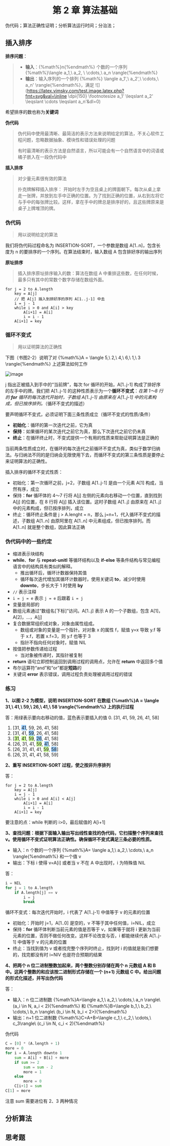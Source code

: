 <h1 align="center">第 2 章 算法基础</h1>

伪代码；算法正确性证明；分析算法运行时间；分治法；

## 插入排序

**排序问题**：

> - **输入**：{%math%}n{%endmath%} 个数的一个序列 {%math%}\langle a_1,\ a_2, \ \cdots,\ a_n \rangle{%endmath%}
> - **输出**：输入序列的一个排列 {%math%} \langle a_1',\ a_2',\ \cdots,\ a_n' \rangle{%endmath%}，满足 ![](https://latex.vimsky.com/test.image.latex.php?fmt=svg&val=\inline \dpi{150} \footnotesize a_1' \leqslant a_2' \leqslant \cdots \leqslant a_n'&dl=0)

希望排序的数也称为**关键词**

**伪代码**

> 伪代码中使用最清晰、最简洁的表示方法来说明给定的算法，不关心软件工程问题，忽略数据抽象、模块性和错误处理的问题
> 
> 有时最清晰的表示方法是自然语言，所以可能会有一个自然语言中的词语或橘子嵌入在一段伪代码中

**插入排序**

> 对少量元素很有效的算法
> 
> 扑克牌解释插入排序：
> 开始时左手为空且桌上的牌面朝下。每次从桌上拿走一张牌，并放到左手中正确的位置。为了找到正确的位置，从右到左将它与手中的每张牌比较。这样，拿在手中的牌总是排序好的，且这些牌原来是桌子上牌堆顶的牌。


### 伪代码

> 用以说明给定的算法

我们将伪代码过程命名为 INSERTION-SORT，一个参数是数组 A[1..n]，包含长度为 n 的要排序的一个序列。在算法结束时，输入数组 A 包含排好序的输出序列

**原址排序**
 
 > 插入排序原址排序输入的数：算法在数组 A 中重排这些数，在任何时候，最多只有其中的常数个数字存储在数组外面。

```py:INSERTION-SORT(A)
for j = 2 to A.length
    key = A[j]
    // 把 A[j] 插入到排好序的序列 A[1..j-1] 中去
    i = j - 1
    while i > 0 and A[i] > key
        A[i+1] = A[i]
        i = i - 1
    A[i+1] = key
```

### 循环不变式

> 用以证明算法的正确性

下图（书图2-2）说明了对 {%math%}A = \langle 5,\ 2,\ 4,\ 6,\ 1,\ 3 \rangle{%endmath%} 上述算法如何工作

![image](https://user-images.githubusercontent.com/37435717/84749746-f6718980-afec-11ea-8556-cff6555d940e.png)

j 指出正被插入到手中的“当前牌”，每次 for 循环的开始，A[1..j-1] 构成了排好序的左手中的牌。我们把 A[1..j-1] 的这种性质表示为一个**循环不变式**：*在第 1～8 行的 **for** 循环的每次迭代开始时，子数组 A[1..j-1] 由原来在 A[1..j-1] 中的元素构成，但已按序排列。*（循环不变式的描述）

要声明循环不变式，必须证明下面三条性质成立（循环不变式的性质/条件）

- **初始化**：循环的第一次迭代之前，它为真
- **保持**：如果循环的某次迭代之前它为真，那么下次迭代之前它仍未真
- **终止**：在循环终止时，不变式提供一个有用的性质来帮助证明算法是正确的

当前两条性质成立时，在循环的每次迭代之前循环不变式为真，类似于数学归纳法。与归纳法不同的是归纳会无限使用下去，而循环不变式的第三条性质是要停止来证明算法的正确性。

插入排序的循环不变式性质：

- 初始化：第一次循环之前，j=2，子数组 A[1..j-1] 是由一个元素 A[1] 构成，当然有序，成立
- 保持：**for** 循环体的 4～7 行将 A[j] 左侧的元素向右移动一个位置，直到找到 A[j] 的位置，在 8 行将 A[j] 插入该位置。这时子数组 A[1..j] 由原来在 A[1..j] 中的元素构成，但已按序排列，成立
- 终止：循环终止条件是 j > A.lenght = n，那么 j=n+1，代入循环不变式的描述，子数组 A[1..n] 由原阿里在 A[1..n] 中元素组成，但已按序排列。而 A[1..n] 就是整个数组，因此算法正确

### 伪代码中的一些约定

- 缩进表示块结构
- **while**、**for** 与 **repeat-unitl** 等循环结构以及 **if-else** 等条件结构与常见编程语言中的结构具有类似的解释。
    - 推出循环后，循环计数器保持其值
    - 循环每次迭代增加其循环计数器时，使用关键词 **to**，减少时使用 **downto**，步长大于 1 时使用 **by**
- `//` 表示注释
- `i = j = e` 表示 `j = e` 后跟着 `i = j`
- 变量是局部的
- 数组元素通过“数组名[下标]”访问。A[1..j] 表示 A 的一个子数组，包含 A[1]，A[2]，…，A[j]
- 复合数据常组织成对象，对象由属性组成。
    - 数组或对象的变量是一个指针。对对象 x 的属性 f，赋值 y=x 导致 y.f 等于 x.f，若置 x.f=3，则 y.f 也等于 3
    - 指针不指向任何对象时，赋值 NIL
- 按值把参数传递给过程
    - 当对象被传递时，其指针被复制
- **return** 语句立即控制返回到调用过程的调用点，允许在 **return** 中返回多个值
- 布尔运算符“and”和“or”都是**短路**的
- 关键词 **error** 表示错误，调用过程负责处理被调用过程的错误

### 练习

**1、以图 2-2 为模型，说明 INSERTION-SORT 在数组 {%math%}A = \langle 31,\ 41,\ 59,\ 26,\ 41,\ 58 \rangle{%endmath%} 上的执行过程**

<style>
#g{background:#CCFF99}
#a{background:#99CCFF}
</style>

答：用绿表示要向右移动的值，蓝色表示要插入的值
0. [31, 41, 59, 26, 41, 58]
1. [31, <span id="a">41</span>, 59, 26, 41, 58]
2. [31, 41, <span id="a">59</span>, 26, 41, 58]
3. [<span id="g">31</span>, <span id="g">41</span>, <span id="g">59</span>, <span id="a">26</span>, 41, 58]
4. [26, 31, 41, <span id="g">59</span>, <span id="a">41</span>, 58]
5. [26, 31, 41, 41, <span id="g">59</span>, <span id="a">58</span>]
6. [26, 31, 41, 41, 58, 59]

**2、重写 INSERTION-SORT 过程，使之按非升序排列**

答：
```py:INSERTION-SORT-DESC(A)
for j = 2 to A.length
    key = A[j]
    i = j - 1
    while i > 0 and A[i] < A[j]
        A[i+1] = A[i]
        i = i - 1
    A[i+1] = key
```

要注意的点：while 判断的 i>0，最后赋值的 A[i+1]

**3、查找问题：根据下面输入输出写出线性查找的伪代码，它扫描整个序列来查找 v。使用循环不变式证明算法正确性。确保循环不变式满足三条必要的性质。**

- 输入：n 个数的一个序列 {%math%}A= \langle a_1,\ a_2,\ \cdots,\ a_n \rangle{%endmath%} 和一个值 v
- 输出：下标 i 使得 v=A[i] 或者当 v 不在 A 中出现时，i 为特殊值 NIL

答：
```py
i = NIL
for j = 1 to A.length
    if A.length[j] == v
        i = j
        break
```

循环不变式：每次迭代开始时，i 代表了 A[1..j-1] 中值等于 v 的元素的位置

- 初始化：开始时 j=1，A[1..0] 是空的，v 不等于其中任何值，i=NIL，成立
- 保持：**for** 循环体判断当前元素的值是否等于 v，如果等于就将 i 更新为当前元素的位置，否则不做任何改变。这样不论改变与否，i 都能继续代表 A[1..j-1] 中值等于 v 的元素的位置
- 终止：当找到值为 v 或者找完整个序列时终止，找到时 i 的值就是我们想要的，找完都没有时 i=NIV 也是符合预期的结果

**4、把两个 n 位二进制整数加起来，两个整数分别存储在两个 n 元数组 A 和 B 中。这两个整数的和应该按二进制形式存储在一个 (n+1) 元数组 C 中。给出问题的形式化描述，并写出伪代码**

答：

- 输入：n 位二进制数 {%math%}A=\langle a_1,\ a_2,\ \cdots,\ a_n \rangle\ (a_i \in N, a_i < 2){%endmath%} 和 {%math%}B=\langle b_1,\ b_2,\ \cdots,\ b_n \rangle\ (b_i \in N, b_i < 2>){%endmath%}
- 输出：n+1 位二进制数 {%math%}C=A+B=\langle c_1,\ c_2,\ \cdots,\ c_3\rangle\ (c_i \in N, c_i < 2){%endmath%}

伪代码
```py
C = [0] * (A.length + 1)
more = 0
for i = A.length downto 1
    sum = A[i] + B[i] + more
    if sum >= 2
        sum = sum - 2
        more = 1
    else
        more = 0
    C[i+1] = sum
C[1] = more
```

注意 sum 需要进位有 2、3 两种情况

## 分析算法

## 思考题